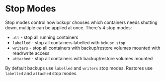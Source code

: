 # Stop Modes

Stop modes control how bckupr chooses which containers needs shutting down, multiple can be applied at once. There's 4 stop modes:

* `all` - stop all running containers
* `labelled` - stop all containers labelled with `bckupr.stop`
* `writers` - stop all containers with backup/restore volumes mounted with read/write access
* `attached` - stop all containers with backup/restore volumes mounted

By default backups use `labelled` and `writers` stop modes. Restores use `labelled` and `attached` stop modes.

